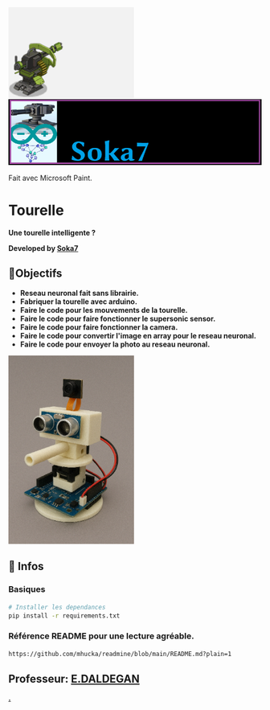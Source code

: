 <img src="77.gif" width="250"/> <img src="Logo.png" width="750"/>

Fait avec Microsoft Paint.

# Tourelle

**Une tourelle intelligente ?**

**Developed by [Soka7](https://github.com/Soka7)**

## 🚀Objectifs

- **Reseau neuronal fait sans librairie.**
- **Fabriquer la tourelle avec arduino.**
- **Faire le code pour les mouvements de la tourelle.**
- **Faire le code pour faire fonctionner le supersonic sensor.**
- **Faire le code pour faire fonctionner la camera.**
- **Faire le code pour convertir l'image en array pour le reseau neuronal.**
- **Faire le code pour envoyer la photo au reseau neuronal.**

<img src="Projet.png" width="250"/>

## 🎯 Infos

### Basiques
```bash
# Installer les dependances
pip install -r requirements.txt
```

### Référence README pour une lecture agréable.
```bash
https://github.com/mhucka/readmine/blob/main/README.md?plain=1
```

**Professeur: [E.DALDEGAN](https://github.com/edaldegan)**
-----------------------------------------------------------
**[.](https://www.youtube.com/watch?v=ujEph5vFwmc&list=RDujEph5vFwmc&start_radio=1)**